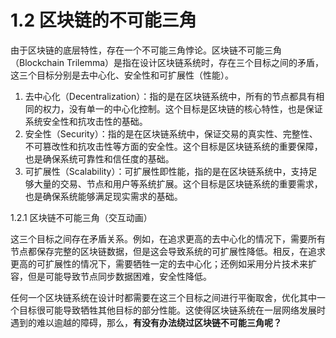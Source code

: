 # 1.2 区块链的不可能三角

由于区块链的底层特性，存在一个不可能三角悖论。区块链不可能三角（Blockchain Trilemma）是指在设计区块链系统时，存在三个目标之间的矛盾，这三个目标分别是去中心化、安全性和可扩展性（性能）。

1. 去中心化（Decentralization）：指的是在区块链系统中，所有的节点都具有相同的权力，没有单一的中心化控制。这个目标是区块链的核心特性，也是保证系统安全性和抗攻击性的基础。
2. 安全性（Security）：指的是在区块链系统中，保证交易的真实性、完整性、不可篡改性和抗攻击性等方面的安全性。这个目标是区块链系统的重要保障，也是确保系统可靠性和信任度的基础。
3. 可扩展性（Scalability）：可扩展性即性能，指的是在区块链系统中，支持足够大量的交易、节点和用户等系统扩展。这个目标是区块链系统的重要需求，也是确保系统能够满足现实需求的基础。

1.2.1 区块链不可能三角（交互动画）

这三个目标之间存在矛盾关系。例如，在追求更高的去中心化的情况下，需要所有节点都保存完整的区块链数据，但是这会导致系统的可扩展性降低。相反，在追求更高的可扩展性的情况下，需要牺牲一定的去中心化；还例如采用分片技术来扩容，但是可能导致节点同步数据困难，安全性降低。

任何一个区块链系统在设计时都需要在这三个目标之间进行平衡取舍，优化其中一个目标很可能导致牺牲其他目标的部分性能。这使得区块链系统在一层网络发展时遇到的难以逾越的障碍，那么，**有没有办法绕过区块链不可能三角呢？**
